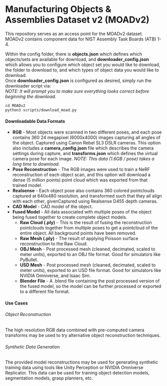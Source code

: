# Manufacturing Objects & Assemblies Dataset v2 (MOADv2)   
This repository serves as an access point for the MOADv2 dataset. MOADv2 contains component data for NIST Assembly Task Boards (ATB) 1-4.  
   
Within the config folder, there is **objects.json** which defines which objects/sets are available for download, and **downloader_config.json** which allows you to configure which object set you would like to download, the folder to download to, and which types of object data you would like to download.  
Once **downloader_config.json** is configured as desired, simply run the downloader script via:   
*NOTE: It will prompt you to make sure everything looks correct before beginning the download.*  
```
cd MOADv2    
python3 scripts/download_moad.py   
```   
   
#### Downloadable Data Formats 
* **RGB** - Most objects were scanned in two different poses, and each pose contains 360 24 megapixel (6000x4000) images capturing all angles of the object. Captured using Canon Rebel SL3 DSLR cameras. This option also includes a **camera_config.json** file which describes the camera settings during capture, and **transforms.json** which defines the virtual camera pose for each image. *NOTE: This data (1.6GB / pose) takes a long time to download.*  
* **Pose Reconstruction** - The RGB images were used to train a NeRF reconstruction of each object scan, and this option will download a dense (5 million points) point cloud which was exported from that trained model.  
* **Realsense** - Each object pose also contains 360 colored pointclouds captured at 640x480 resolution, and transformed such that they all align with each other, givenCaptured using Realsense D455 depth cameras.  
* **CAD Model** - CAD model of the object.  
* **Fused Model** - All data associated with multiple poses of the object being fused together to create complete object models.  
    * **Raw Cloud (.ply)** - This is the result of fusing the reconstruction pointclouds together from multiple poses to get a pointcloud of the entire object. All background points have been removed.  
    * **Raw Mesh (.ply)** - The result of applying Poisson surface reconstruction to the Raw Cloud.  
    * **OBJ Mesh** - Post processed mesh (cleaned, decimated, scaled to meter units), exported to an OBJ file format. Good for simulators like PyBullet.  
    * **USD Mesh** - Post processed mesh (cleaned, decimated, scaled to meter units), exported to an USD file format. Good for simulators like NVIDIA Omniverse, and Isaac Sim.  
    * **Blender File** - A .blend file containing the post processed version of the fused model, so the model can be further processed or exported to a different file format.  


#### Use Cases   
###### Object Reconstruction   
The high resolution RGB data combined with pre-computed camera transforms may be used to try alternative object reconstruction techniques.     

###### Synthetic Data Generation  
The provided model reconstructions may be used for generating synthetic training data using tools like Unity Perception or NVIDIA Omniverse Replicator. This data can be used for training object detection models, segmentation models, grasp planners, etc.    
  